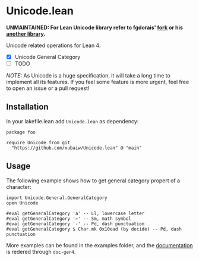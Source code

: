 # Unicode.lean

**UNMAINTAINED: For Lean Unicode library refer to fgdorais' [fork](https://github.com/fgdorais/Unicode.lean/) or his [another library](https://github.com/fgdorais/lean4-unicode-basic).**

Unicode related operations for Lean 4.

- [x] Unicode General Category
- [ ] TODO

*NOTE:* As Unicode is a huge specification, it will take a long time to implement all its features. If you feel some feature is more urgent, feel free to open an issue or a pull request!

## Installation

In your lakefile.lean add `Unicode.lean` as dependency:

```lean
package foo

require Unicode from git
  "https://github.com/xubaiw/Unicode.lean" @ "main" 
```

## Usage

The following example shows how to get general category propert of a character:

```lean
import Unicode.General.GeneralCategory
open Unicode

#eval getGeneralCategory 'a' -- Ll, lowercase letter
#eval getGeneralCategory '←' -- Sm, math symbol
#eval getGeneralCategory '-' -- Pd, dash punctuation
#eval getGeneralCategory $ Char.mk 0x10ead (by decide) -- Pd, dash punctuation
```

More examples can be found in the examples folder, and the [documentation](https://xubaiw.github.io/Unicode.lean/Unicode.html) is redered through `doc-gen4`.
